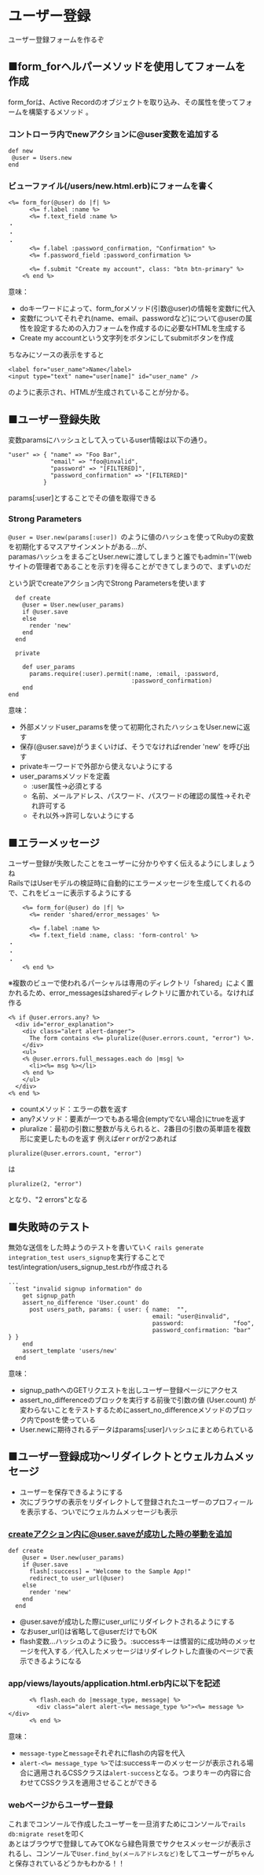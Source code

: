 # ユーザー登録
ユーザー登録フォームを作るぞ

## ■form_forヘルパーメソッドを使用してフォームを作成
form_forは、Active Recordのオブジェクトを取り込み、その属性を使ってフォームを構築するメソッド  。
### コントローラ内でnewアクションに@user変数を追加する  
```
def new
 @user = Users.new
end
```

### ビューファイル(/users/new.html.erb)にフォームを書く
```
<%= form_for(@user) do |f| %>
      <%= f.label :name %>
      <%= f.text_field :name %>
・
・
・
      <%= f.label :password_confirmation, "Confirmation" %>
      <%= f.password_field :password_confirmation %>

      <%= f.submit "Create my account", class: "btn btn-primary" %>
    <% end %>
```

意味：
- doキーワードによって、form_forメソッド(引数@user)の情報を変数fに代入
- 変数fについてそれぞれ(name、email、passwordなど)について@userの属性を設定するための入力フォームを作成するのに必要なHTMLを生成する
- Create my accountという文字列をボタンにしてsubmitボタンを作成

ちなみにソースの表示をすると
```
<label for="user_name">Name</label>
<input type="text" name="user[name]" id="user_name" />
```
のように表示され、HTMLが生成されていることが分かる。


## ■ユーザー登録失敗
変数paramsにハッシュとして入っているuser情報は以下の通り。
```
"user" => { "name" => "Foo Bar",
            "email" => "foo@invalid",
            "password" => "[FILTERED]",
            "password_confirmation" => "[FILTERED]"
          }
```
params[:user]とすることでその値を取得できる


### Strong Parameters
```@user = User.new(params[:user]) ```のように値のハッシュを使ってRubyの変数を初期化するマスアサインメントがある…が、  
paramasハッシュをまるごとUser.newに渡してしまうと誰でもadmin='1'(webサイトの管理者であることを示す)を得ることができてしまうので、まずいのだ  

という訳でcreateアクション内でStrong Parametersを使います  
```
  def create
    @user = User.new(user_params)
    if @user.save
    else
      render 'new'
    end
  end

  private

    def user_params
      params.require(:user).permit(:name, :email, :password,
                                   :password_confirmation)
    end
end
```

意味：
- 外部メソッドuser_paramsを使って初期化されたハッシュをUser.newに返す
- 保存(@user.save)がうまくいけば、そうでなければrender 'new' を呼び出す
- privateキーワードで外部から使えないようにする
- user_paramsメソッドを定義 
  - :user属性→必須とする  
  - 名前、メールアドレス、パスワード、パスワードの確認の属性→それぞれ許可する  
  - それ以外→許可しないようにする


## ■エラーメッセージ
ユーザー登録が失敗したことをユーザーに分かりやすく伝えるようにしましょうね  
RailsではUserモデルの検証時に自動的にエラーメッセージを生成してくれるので、これをビューに表示するようにする

```
    <%= form_for(@user) do |f| %>
      <%= render 'shared/error_messages' %>

      <%= f.label :name %>
      <%= f.text_field :name, class: 'form-control' %>
・
・
・
    <% end %>
```
※複数のビューで使われるパーシャルは専用のディレクトリ「shared」によく置かれるため、error_messagesはsharedディレクトリに置かれている。なければ作る

```
<% if @user.errors.any? %>
  <div id="error_explanation">
    <div class="alert alert-danger">
      The form contains <%= pluralize(@user.errors.count, "error") %>.
    </div>
    <ul>
    <% @user.errors.full_messages.each do |msg| %>
      <li><%= msg %></li>
    <% end %>
    </ul>
  </div>
<% end %>
```
- countメソッド：エラーの数を返す
- any?メソッド：要素が一つでもある場合(emptyでない場合)にtrueを返す
- pluralize：最初の引数に整数が与えられると、2番目の引数の英単語を複数形に変更したものを返す
例えばerｒorが2つあれば
```
pluralize(@user.errors.count, "error")
```
は
```
pluralize(2, "error")
```
となり、"2 errors"となる


## ■失敗時のテスト

無効な送信をした時ようのテストを書いていく
```rails generate integration_test users_signup```を実行することで
test/integration/users_signup_test.rbが作成される


```
...
  test "invalid signup information" do
    get signup_path
    assert_no_difference 'User.count' do
      post users_path, params: { user: { name:  "",
                                         email: "user@invalid",
                                         password:              "foo",
                                         password_confirmation: "bar" } }
    end
    assert_template 'users/new'
  end
```
意味：
- signup_pathへのGETリクエストを出しユーザー登録ページにアクセス
- assert_no_differenceのブロックを実行する前後で引数の値 (User.count) が変わらないことをテストするためにassert_no_differenceメソッドのブロック内でpostを使っている
- User.newに期待されるデータはparams[:user]ハッシュにまとめられている




## ■ユーザー登録成功～リダイレクトとウェルカムメッセージ
- ユーザーを保存できるようにする
- 次にブラウザの表示をリダイレクトして登録されたユーザーのプロフィールを表示する、ついでにウェルカムメッセージも表示

### createアクション内に@user.saveが成功した時の挙動を追加
```
def create
    @user = User.new(user_params)
    if @user.save
      flash[:success] = "Welcome to the Sample App!"
      redirect_to user_url(@user)
    else
      render 'new'
    end
  end
```
- @user.saveが成功した際にuser_urlにリダイレクトされるようにする
 - なおuser_url()は省略して@userだけでもOK
- flash変数…ハッシュのように扱う。:successキーは慣習的に成功時のメッセージを代入する／代入したメッセージはリダイレクトした直後のページで表示できるようになる

### app/views/layouts/application.html.erb内に以下を記述

```
      <% flash.each do |message_type, message| %>
        <div class="alert alert-<%= message_type %>"><%= message %></div>
      <% end %>
```
意味：
- ```message-type```と```message```それぞれにflashの内容を代入
- ```alert-<%= message_type %>```では:successキーのメッセージが表示される場合に適用されるCSSクラスは```alert-success```となる。つまりキーの内容に合わせてCSSクラスを適用させることができる

### webページからユーザー登録
これまでコンソールで作成したユーザーを一旦消すためにコンソールで```rails db:migrate reset```を叩く   
あとはブラウザで登録してみてOKなら緑色背景でサクセスメッセージが表示されるし、コンソールで```User.find_by(メールアドレスなど)```をしてユーザーがちゃんと保存されているどうかもわかる！！   





